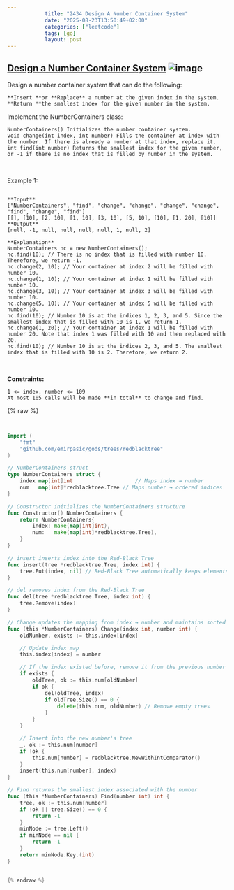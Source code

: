 ```yaml
---
            title: "2434 Design A Number Container System"
            date: "2025-08-23T13:50:49+02:00"
            categories: ["leetcode"]
            tags: [go]
            layout: post
---
```

            
## [Design a Number Container System](https://leetcode.com/problems/design-a-number-container-system) ![image](https://img.shields.io/badge/Difficulty-Medium-orange)

Design a number container system that can do the following:

	**Insert **or **Replace** a number at the given index in the system.
	**Return **the smallest index for the given number in the system.

Implement the NumberContainers class:

	NumberContainers() Initializes the number container system.
	void change(int index, int number) Fills the container at index with the number. If there is already a number at that index, replace it.
	int find(int number) Returns the smallest index for the given number, or -1 if there is no index that is filled by number in the system.

 

Example 1:

```

**Input**
["NumberContainers", "find", "change", "change", "change", "change", "find", "change", "find"]
[[], [10], [2, 10], [1, 10], [3, 10], [5, 10], [10], [1, 20], [10]]
**Output**
[null, -1, null, null, null, null, 1, null, 2]

**Explanation**
NumberContainers nc = new NumberContainers();
nc.find(10); // There is no index that is filled with number 10. Therefore, we return -1.
nc.change(2, 10); // Your container at index 2 will be filled with number 10.
nc.change(1, 10); // Your container at index 1 will be filled with number 10.
nc.change(3, 10); // Your container at index 3 will be filled with number 10.
nc.change(5, 10); // Your container at index 5 will be filled with number 10.
nc.find(10); // Number 10 is at the indices 1, 2, 3, and 5. Since the smallest index that is filled with 10 is 1, we return 1.
nc.change(1, 20); // Your container at index 1 will be filled with number 20. Note that index 1 was filled with 10 and then replaced with 20. 
nc.find(10); // Number 10 is at the indices 2, 3, and 5. The smallest index that is filled with 10 is 2. Therefore, we return 2.

```

 

**Constraints:**

	1 <= index, number <= 109
	At most 105 calls will be made **in total** to change and find.

{% raw %}


```go


import (
	"fmt"
	"github.com/emirpasic/gods/trees/redblacktree"
)

// NumberContainers struct
type NumberContainers struct {
	index map[int]int                    // Maps index → number
	num   map[int]*redblacktree.Tree // Maps number → ordered indices
}

// Constructor initializes the NumberContainers structure
func Constructor() NumberContainers {
	return NumberContainers{
		index: make(map[int]int),
		num:   make(map[int]*redblacktree.Tree),
	}
}

// insert inserts index into the Red-Black Tree
func insert(tree *redblacktree.Tree, index int) {
	tree.Put(index, nil) // Red-Black Tree automatically keeps elements sorted
}

// del removes index from the Red-Black Tree
func del(tree *redblacktree.Tree, index int) {
	tree.Remove(index)
}

// Change updates the mapping from index → number and maintains sorted indices
func (this *NumberContainers) Change(index int, number int) {
	oldNumber, exists := this.index[index]

	// Update index map
	this.index[index] = number

	// If the index existed before, remove it from the previous number's tree
	if exists {
		oldTree, ok := this.num[oldNumber]
		if ok {
			del(oldTree, index)
			if oldTree.Size() == 0 {
				delete(this.num, oldNumber) // Remove empty trees
			}
		}
	}

	// Insert into the new number's tree
	_, ok := this.num[number]
	if !ok {
		this.num[number] = redblacktree.NewWithIntComparator()
	}
	insert(this.num[number], index)
}

// Find returns the smallest index associated with the number
func (this *NumberContainers) Find(number int) int {
	tree, ok := this.num[number]
	if !ok || tree.Size() == 0 {
		return -1
	}
	minNode := tree.Left()
	if minNode == nil {
		return -1
	}
	return minNode.Key.(int)
}


{% endraw %}
```
